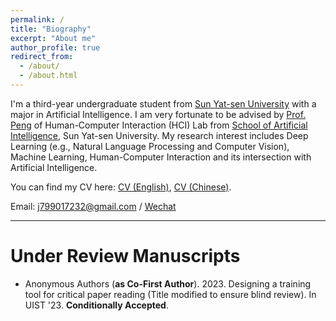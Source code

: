 ```yaml
---
permalink: /
title: "Biography"
excerpt: "About me"
author_profile: true
redirect_from: 
  - /about/
  - /about.html
---
```


I'm a third-year undergraduate student from [Sun Yat-sen University](https://www.sysu.edu.cn/) with a major in Artificial Intelligence. I am very fortunate to be advised by [Prof. Peng](http://zhenhuipeng.com/) of Human-Computer Interaction (HCI) Lab from [School of Artificial Intelligence](https://sai.sysu.edu.cn/), Sun Yat-sen University. My research interest includes Deep Learning (e.g., Natural Language Processing and Computer Vision), Machine Learning, Human-Computer Interaction and its intersection with Artificial Intelligence.
 
You can find my CV here: [CV (English)](../assets/Curriculum_Vitae.pdf), [CV (Chinese)](../assets/曹诗磊-中山大学-个人简历.pdf).

Email: [j799017232@gmail.com](mailto:j799017232@gmail.com) / [Wechat](../images/weChat.jpg) 

---

Under Review Manuscripts
===

- Anonymous Authors (**as Co-First Author**). 2023. Designing a training tool for critical paper reading (Title modified to ensure blind review). In UIST '23. **Conditionally Accepted**.


